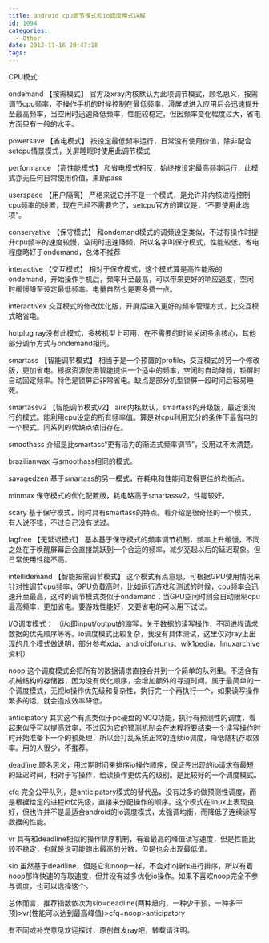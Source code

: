 ```yaml
---
title: android cpu调节模式和io调度模式详解
id: 1094
categories:
  - Other
date: 2012-11-16 20:47:18
tags:
---
```


CPU模式:

ondemand
【按需模式】
官方及xray内核默认为此项调节模式，顾名思义，按需调节cpu频率，不操作手机的时候控制在最低频率，滑屏或进入应用后会迅速提升至最高频率，当空闲时迅速降低频率，性能较稳定，但因频率变化幅度过大，省电方面只有一般的水平。

powersave
【省电模式】
按设定最低频率运行，日常没有使用价值，除非配合setcpu情景模式，关屏睡眠时使用此调节模式

performance
【高性能模式】
和省电模式相反，始终按设定最高频率运行，此模式亦无任何日常使用价值，果断pass

userspace
【用户隔离】
严格来说它并不是一个模式，是允许非内核进程控制cpu频率的设置，现在已经不需要它了，setcpu官方的建议是，“不要使用此选项”。

conservative
【保守模式】
和ondemand模式的调频设定类似，不过有操作时提升cpu频率的速度较慢，空闲时迅速降频，所以名字叫保守模式，性能较低，省电程度略好于ondemand，总体不推荐

interactive
【交互模式】
相对于保守模式，这个模式算是高性能版的ondemand，开始操作手机后，频率升至最高，可以带来更好的响应速度，空闲时缓慢降至设定最低频率。电量自然也是要多费一点。

interactivex
交互模式的修改优化版，开屏后进入更好的频率管理方式，比交互模式略省电。

hotplug
ray没有此模式，多核机型上可用，在不需要的时候关闭多余核心，其他部分调节方式与ondemand相同。
<!--more-->
smartass
【智能调节模式】
相当于是一个预置的profile，交互模式的另一个修改版，更加省电。根据资源使用智能提供一个适中的频率，空闲时自动降频，锁屏时自动固定频率。特色是锁屏后非常省电。缺点是部分机型锁屏一段时间后容易睡死。

smartassv2
【智能调节模式v2】
aire内核默认，smartass的升级版，最近很流行的模式。能利用cpu设定的所有频率值。算是对cpu利用充分的条件下最省电的一个模式。同系列的优缺点依旧存在。

smoothass
介绍是比smartass“更有活力的渐进式频率调节”，没用过不太清楚。

brazilianwax
与smoothass相同的模式。

savagedzen
基于smartass的另一模式，在耗电和性能间取得更佳的均衡点。

minmax
保守模式的优化配置版，耗电略高于smartassv2，性能较好。

scary
基于保守模式，同时具有smartass的特点。看介绍是很奇怪的一个模式，有人说不错，不过自己没有试过。

lagfree
【无延迟模式】
基本基于保守模式的频率调节机制，频率上升缓慢，不同之处在于唤醒屏幕后会直接跳跃到一个合适的频率，减少亮起以后的延迟现象。但日常使用性能不高。

intellidemand
【智能按需调节模式】
这个模式有点意思，可根据GPU使用情况来针对性调节cpu频率，GPU负载高时，比如运行游戏和测试的时候，cpu频率会迅速升至最高，这时的调节模式类似于ondemand；当GPU空闲时则会自动限制cpu最高频率，更加省电。要游戏性能好，又要省电的可以用下试试。

I/O调度模式：
（i/o即input/output的缩写，关于数据的读写操作，不同进程请求数据的优先顺序等等。io调度模式比较复杂，我没有具体测试，这里仅对ray上出现的几个模式做说明，部分参考xda、androidforums、wik1pedia、linuxarchive资料）

noop
这个调度模式会把所有的数据请求直接合并到一个简单的队列里。不适合有机械结构的存储器，因为没有优化顺序，会增加额外的寻道时间。属于最简单的一个调度模式，无视io操作优先级和复杂性，执行完一个再执行一个，如果读写操作繁多的话，就会造成效率降低。

anticipatory
其实这个有点类似于pc硬盘的NCQ功能，执行有预测性的调度，看起来似乎可以提高效率，不过因为它的预测机制会在进程将要结束一个读写操作时时开始准备下一个的预处理，所以会打乱系统正常的连续io调度，降低随机存取效率。用的人很少，不推荐。

deadline
顾名思义，用过期时间来排序io操作顺序，保证先出现的io请求有最短的延迟时间，相对于写操作，给读操作更优先的级别。是比较好的一个调度模式。

cfq
完全公平队列，是anticipatory模式的替代品，没有过多的做预测性调度，而是根据给定的进程io优先级，直接来分配操作的顺序。这个模式在linux上表现良好，但也许并不是最适合android的io调度模式，太强调均衡，而降低了连续读写数据的性能。

vr
具有和deadline相似的操作排序机制，有着最高的峰值读写速度，但是性能比较不稳定，也就是说可能跑出最高的分数，但是也会出现最低值。

sio
虽然基于deadline，但是它和noop一样，不会对io操作进行排序，所以有着noop那样快速的存取速度，但并没有过多优化io操作。如果不喜欢noop完全不参与调度，也可以选择这个。

总体而言，推荐指数依次为sio=deadline(两种趋向，一种少干预，一种多干预)>vr(性能可以达到最高峰值)>cfq=noop>anticipatory

有不同或补充意见欢迎探讨，原创首发ray吧，转载请注明。